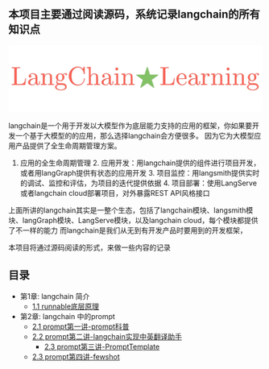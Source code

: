 
## 本项目主要通过阅读源码，系统记录langchain的所有知识点
![img.png](img/langchain-learning-2.png)  


langchain是一个用于开发以大模型作为底层能力支持的应用的框架，你如果要开发一个基于大模型的的应用，那么选择langchain会方便很多。 因为它为大模型应用产品提供了全生命周期管理方案。
1. 应用的全生命周期管理
   2. 应用开发：用langchain提供的组件进行项目开发，或者用langGraph提供有状态的应用开发
   3. 项目监控：用langsmith提供实时的调试、监控和评估，为项目的迭代提供依据
   4. 项目部署：使用LangServe或者langchain cloud部署项目，对外暴露REST API风格接口

上面所讲的langchain其实是一整个生态，包括了langchain模块、langsmith模块、langGraph模块、LangServe模块，以及langchain cloud，每个模块都提供了不一样的能力
而langchain是我们从无到有开发产品时要用到的开发框架，

本项目将通过源码阅读的形式，来做一些内容的记录

## 目录
- 第1章: langchain 简介
  - [1.1 runnable底层原理](docs/runnable底层原理.md)
- 第2章: langchain 中的prompt
  - [2.1 prompt第一讲-prompt科普](docs/prompt第一讲-prompt科普.md)
  - [2.2 prompt第二讲-langchain实现中英翻译助手](docs/prompt第二讲-langchain实现中英翻译助手.md)
    - [2.3 prompt第三讲-PromptTemplate](docs/prompt第三讲-PromptTemplate.md)
  - [2.3 prompt第四讲-fewshot](docs/prompt第四讲-fewshot.md)

  